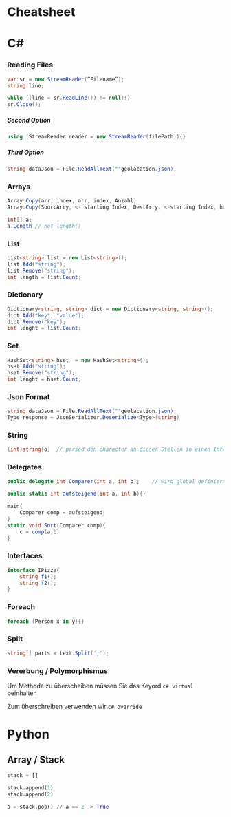 # Cheatsheet
# C\#

### Reading Files
```c#
var sr = new StreamReader(“Filename“);
string line;

while ((line = sr.ReadLine()) != null){}
sr.Close();
```

##### Second Option
```c#
using (StreamReader reader = new StreamReader(filePath)){}
```

##### Third Option
```c#
string dataJson = File.ReadAllText(""geolacation.json);
```

### Arrays
```c#
Array.Copy(arr, index, arr, index, Anzahl)
Array.Copy(SourcArry, <- starting Index, DestArry, <-starting Index, how much should be copied)

int[] a;
a.Length // not length()
```

### List
```cs
List<string> list = new List<string>();
list.Add("string");
list.Remove("string");
int length = list.Count;
```

### Dictionary
```cs
Dictionary<string, string> dict = new Dictionary<string, string>();
dict.Add("key", "value");
dict.Remove("key");
int lenght = list.Count;
```

### Set
```cs
HashSet<string> hset  = new HashSet<string>();
hset.Add("string");
hset.Remove("string");
int lenght = hset.Count;
```

### Json Format
```c#
string dataJson = File.ReadAllText(""geolacation.json);
Type response = JsonSerializer.Deserialize<Type>(string)
```

### String
```c#
(int)string[o]  // parsed den character an dieser Stellen in einen Intwert
```

### Delegates
```c#
public delegate int Comparer(int a, int b);    // wird global definiert

public static int aufsteigend(int a, int b){}

main{
    Comparer comp = aufsteigend;
}
static void Sort(Comparer comp){
    c = comp(a,b)
}
```

### Interfaces
```c#
interface IPizza{
    string f1();
    string f2();
}
```

### Foreach
```cs
foreach (Person x in y){}
```

### Split
```cs
string[] parts = text.Split(';');
```
### Vererbung / Polymorphismus
Um Methode zu überscheiben müssen Sie das Keyord ```c# virtual``` beinhalten

Zum überschreiben verwenden wir ```c# override``` 


# Python

## Array / Stack

```python
stack = []

stack.append(1)
stack.append(2)

a = stack.pop() // a == 2 -> True
```